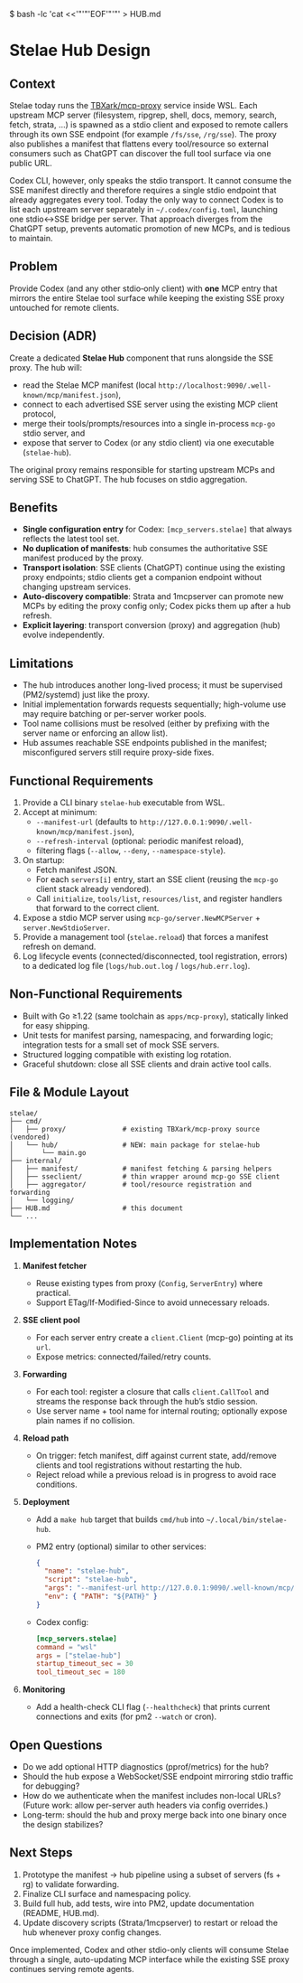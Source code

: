 $ bash -lc 'cat <<'"'"'EOF'"'"' > HUB.md

# Stelae Hub Design

## Context

Stelae today runs the [TBXark/mcp-proxy](https://github.com/TBXark/mcp-proxy) service inside WSL. Each upstream MCP server (filesystem, ripgrep, shell, docs, memory, search, fetch, strata, …) is spawned as a stdio client and exposed to remote callers through its own SSE endpoint (for example `/fs/sse`, `/rg/sse`).  The proxy also publishes a manifest that flattens every tool/resource so external consumers such as ChatGPT can discover the full tool surface via one public URL.

Codex CLI, however, only speaks the stdio transport.  It cannot consume the SSE manifest directly and therefore requires a single stdio endpoint that already aggregates every tool.  Today the only way to connect Codex is to list each upstream server separately in `~/.codex/config.toml`, launching one stdio↔SSE bridge per server.  That approach diverges from the ChatGPT setup, prevents automatic promotion of new MCPs, and is tedious to maintain.

## Problem

Provide Codex (and any other stdio‑only client) with **one** MCP entry that mirrors the entire Stelae tool surface while keeping the existing SSE proxy untouched for remote clients.

## Decision (ADR)

Create a dedicated **Stelae Hub** component that runs alongside the SSE proxy.  The hub will:

- read the Stelae MCP manifest (local `http://localhost:9090/.well-known/mcp/manifest.json`),
- connect to each advertised SSE server using the existing MCP client protocol,
- merge their tools/prompts/resources into a single in-process `mcp-go` stdio server, and
- expose that server to Codex (or any stdio client) via one executable (`stelae-hub`).

The original proxy remains responsible for starting upstream MCPs and serving SSE to ChatGPT.  The hub focuses on stdio aggregation.

## Benefits

- **Single configuration entry** for Codex: `[mcp_servers.stelae]` that always reflects the latest tool set.
- **No duplication of manifests**: hub consumes the authoritative SSE manifest produced by the proxy.
- **Transport isolation**: SSE clients (ChatGPT) continue using the existing proxy endpoints; stdio clients get a companion endpoint without changing upstream services.
- **Auto-discovery compatible**: Strata and 1mcpserver can promote new MCPs by editing the proxy config only; Codex picks them up after a hub refresh.
- **Explicit layering**: transport conversion (proxy) and aggregation (hub) evolve independently.

## Limitations

- The hub introduces another long-lived process; it must be supervised (PM2/systemd) just like the proxy.
- Initial implementation forwards requests sequentially; high-volume use may require batching or per-server worker pools.
- Tool name collisions must be resolved (either by prefixing with the server name or enforcing an allow list).
- Hub assumes reachable SSE endpoints published in the manifest; misconfigured servers still require proxy-side fixes.

## Functional Requirements

1. Provide a CLI binary `stelae-hub` executable from WSL.
2. Accept at minimum:
   - `--manifest-url` (defaults to `http://127.0.0.1:9090/.well-known/mcp/manifest.json`),
   - `--refresh-interval` (optional: periodic manifest reload),
   - filtering flags (`--allow`, `--deny`, `--namespace-style`).
3. On startup:
   - Fetch manifest JSON.
   - For each `servers[i]` entry, start an SSE client (reusing the `mcp-go` client stack already vendored).
   - Call `initialize`, `tools/list`, `resources/list`, and register handlers that forward to the correct client.
4. Expose a stdio MCP server using `mcp-go/server.NewMCPServer` + `server.NewStdioServer`.
5. Provide a management tool (`stelae.reload`) that forces a manifest refresh on demand.
6. Log lifecycle events (connected/disconnected, tool registration, errors) to a dedicated log file (`logs/hub.out.log` / `logs/hub.err.log`).

## Non-Functional Requirements

- Built with Go ≥1.22 (same toolchain as `apps/mcp-proxy`), statically linked for easy shipping.
- Unit tests for manifest parsing, namespacing, and forwarding logic; integration tests for a small set of mock SSE servers.
- Structured logging compatible with existing log rotation.
- Graceful shutdown: close all SSE clients and drain active tool calls.

## File & Module Layout

```filesystem
stelae/
├── cmd/
│   ├── proxy/              # existing TBXark/mcp-proxy source (vendored)
│   └── hub/                # NEW: main package for stelae-hub
│       └── main.go
├── internal/
│   ├── manifest/           # manifest fetching & parsing helpers
│   ├── sseclient/          # thin wrapper around mcp-go SSE client
│   ├── aggregator/         # tool/resource registration and forwarding
│   └── logging/
├── HUB.md                  # this document
└── ...
```

## Implementation Notes

1. **Manifest fetcher**
   - Reuse existing types from proxy (`Config`, `ServerEntry`) where practical.
   - Support ETag/If-Modified-Since to avoid unnecessary reloads.
2. **SSE client pool**
   - For each server entry create a `client.Client` (mcp-go) pointing at its `url`.
   - Expose metrics: connected/failed/retry counts.
3. **Forwarding**
   - For each tool: register a closure that calls `client.CallTool` and streams the response back through the hub’s stdio session.
   - Use server name + tool name for internal routing; optionally expose plain names if no collision.
4. **Reload path**
   - On trigger: fetch manifest, diff against current state, add/remove clients and tool registrations without restarting the hub.
   - Reject reload while a previous reload is in progress to avoid race conditions.
5. **Deployment**
   - Add a `make hub` target that builds `cmd/hub` into `~/.local/bin/stelae-hub`.
   - PM2 entry (optional) similar to other services:

     ```json
     {
       "name": "stelae-hub",
       "script": "stelae-hub",
       "args": "--manifest-url http://127.0.0.1:9090/.well-known/mcp/manifest.json",
       "env": { "PATH": "${PATH}" }
     }
     ```

   - Codex config:

     ```toml
     [mcp_servers.stelae]
     command = "wsl"
     args = ["stelae-hub"]
     startup_timeout_sec = 30
     tool_timeout_sec = 180
     ```

6. **Monitoring**
   - Add a health-check CLI flag (`--healthcheck`) that prints current connections and exits (for pm2 `--watch` or cron).

## Open Questions

- Do we add optional HTTP diagnostics (pprof/metrics) for the hub?
- Should the hub expose a WebSocket/SSE endpoint mirroring stdio traffic for debugging?
- How do we authenticate when the manifest includes non-local URLs? (Future work: allow per-server auth headers via config overrides.)
- Long-term: should the hub and proxy merge back into one binary once the design stabilizes?

## Next Steps

1. Prototype the manifest → hub pipeline using a subset of servers (fs + rg) to validate forwarding.
2. Finalize CLI surface and namespacing policy.
3. Build full hub, add tests, wire into PM2, update documentation (README, HUB.md).
4. Update discovery scripts (Strata/1mcpserver) to restart or reload the hub whenever proxy config changes.

Once implemented, Codex and other stdio-only clients will consume Stelae through a single, auto-updating MCP interface while the existing SSE proxy continues serving remote agents.
